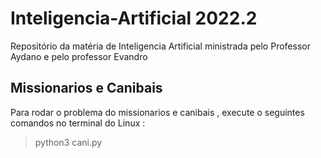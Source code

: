 # Inteligencia-Artificial 2022.2
Repositório da matéria de Inteligencia Artificial ministrada pelo Professor Aydano e pelo professor Evandro <br>
## Missionarios e Canibais
Para rodar o problema do missionarios e canibais , execute o seguintes comandos no terminal do Linux :<br>
>python3 cani.py
